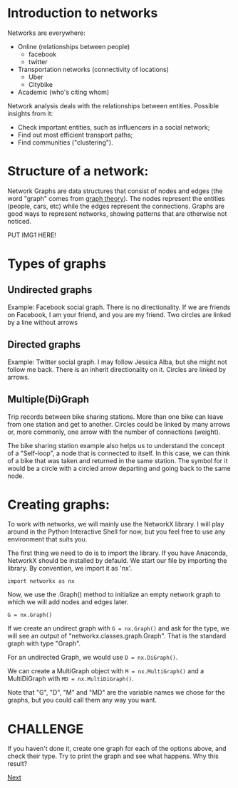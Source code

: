 

# Introduction to networks

Networks are everywhere: 

- Online (relationships between people)
  - facebook
  - twitter
- Transportation networks (connectivity of locations)
  - Uber
  - Citybike
- Academic (who's citing whom)

Network analysis deals with the relationships between entities.
Possible insights from it:

- Check important entities, such as influencers in a social network;
- Find out most efficient transport paths;
- Find communities ("clustering").

# Structure of a network:

Network Graphs are data structures that consist of nodes and edges (the word "graph" comes from [graph theory](https://en.wikipedia.org/wiki/Graph_theory)). The nodes represent the entities (people, cars, etc) while the edges represent the connections. Graphs are good ways to represent networks, showing patterns that are otherwise not noticed.

PUT IMG1 HERE!


# Types of graphs

## Undirected graphs

Example: Facebook social graph. There is no directionality. If we are friends on Facebook, I am your friend, and you are my friend. Two circles are linked by a line without arrows

## Directed graphs

Example: Twitter social graph. I may follow Jessica Alba, but she might not follow me back. There is an inherit directionality on it. Circles are linked by arrows. 

## Multiple(Di)Graph

Trip records between bike sharing stations. More than one bike can leave from one station and get to another. Circles could be linked by many arrows or, more commonly, one arrow with the number of connections (weight). 

The bike sharing station example also helps us to understand the concept of a "Self-loop", a node that is connected to itself. In this case, we can think of a bike that was taken and returned in the same station. The symbol for it would be a circle with a circled arrow departing and going back to the same node.


# Creating graphs:

To work with networks, we will mainly use the NetworkX library. I will play around in the Python Interactive Shell for now, but you feel free to use any environment that suits you.

The first thing we need to do is to import the library. If you have Anaconda, NetworkX should be installed by defauld. We start our file by importing the library. By convention, we import it as 'nx'.

`import networkx as nx`

Now, we use the .Graph() method to initialize an empty network graph to which we will add nodes and edges later.

`G = nx.Graph()`

If we create an undirect graph with `G = nx.Graph()` and ask for the type, we will see an output of "networkx.classes.graph.Graph". That is the standard graph with type "Graph". 

For an undirected Graph, we would use `D = nx.DiGraph()`.

We can create a MultiGraph object with `M = nx.MultiGraph()` and a MultiDiGraph with `MD = nx.MultiDiGraph()`.

Note that "G", "D", "M" and "MD" are the variable names we chose for the graphs, but you could call them any way you want.

# CHALLENGE

If you haven't done it, create one graph for each of the options above, and check their type. Try to print the graph and see what happens. Why this result?


[Next](2_basics.md)
